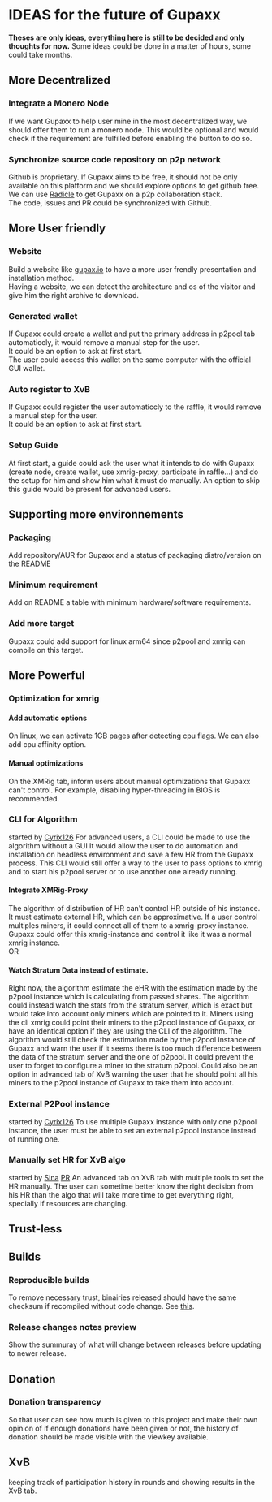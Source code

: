 # IDEAS for the future of Gupaxx


**Theses are only ideas, everything here is still to be decided and only thoughts for now.**
Some ideas could be done in a matter of hours, some could take months.

## More Decentralized
### Integrate a Monero Node
If we want Gupaxx to help user mine in the most decentralized way, we should offer them to run a monero node.
This would be optional and would check if the requirement are fulfilled before enabling the button to do so.
### Synchronize source code repository on p2p network
Github is proprietary. If Gupaxx aims to be free, it should not be only available on this platform and we should explore options to get github free.  
We can use [Radicle](https://radicle.xyz/) to get Gupaxx on a p2p collaboration stack.  
The code, issues and PR could be synchronized with Github.  

## More User friendly
### Website
Build a website like [gupax.io](https://gupax.io) to have a more user frendly presentation and installation method.  
Having a website, we can detect the architecture and os of the visitor and give him the right archive to download.
### Generated wallet
If Gupaxx could create a wallet and put the primary address in p2pool tab automaticcly, it would remove a manual step for the user.  
It could be an option to ask at first start.  
The user could access this wallet on the same computer with the official GUI wallet.
### Auto register to XvB
If Gupaxx could register the user automaticcly to the raffle, it would remove a manual step for the user.  
It could be an option to ask at first start.  
### Setup Guide
At first start, a guide could ask the user what it intends to do with Gupaxx (create node, create wallet, use xmrig-proxy, participate in raffle...) and do the setup for him and show him what it must do manually. An option to skip this guide would be present for advanced users.

## Supporting more environnements
### Packaging
Add repository/AUR for Gupaxx and a status of packaging distro/version on the README
### Minimum requirement
Add on README a table with minimum hardware/software requirements.
### Add more target
Gupaxx could add support for linux arm64 since p2pool and xmrig can compile on this target. 

## More Powerful
### Optimization for xmrig
#### Add automatic options
On linux, we can activate 1GB pages after detecting cpu flags. We can also add cpu affinity option.
#### Manual optimizations
On the XMRig tab, inform users about manual optimizations that Gupaxx can't control. For example, disabling hyper-threading in BIOS is recommended.
### CLI for Algorithm
started by [Cyrix126](https://github.com/Cyrix126)
For advanced users, a CLI could be made to use the algorithm without a GUI
It would allow the user to do automation and installation on headless environment and save a few HR from the Gupaxx process.
This CLI would still offer a way to the user to pass options to xmrig and to start his p2pool server or to use another one already running.  
#### Integrate XMRig-Proxy
The algorithm of distribution of HR can't control HR outside of his instance.
It must estimate external HR, which can be approximative.
If a user control multiples miners, it could connect all of them to a xmrig-proxy instance.
Gupaxx could offer this xmrig-instance and control it like it was a normal xmrig instance.  
OR
#### Watch Stratum Data instead of estimate.
Right now, the algorithm estimate the eHR with the estimation made by the p2pool instance which is calculating from passed shares.
The algorithm could instead watch the stats from the stratum server, which is exact but would take into account only miners which are pointed to it.
Miners using the cli xmrig could point their miners to the p2pool instance of Gupaxx, or have an identical option if they are using the CLI of the algorithm.
The algorithm would still check the estimation made by the p2pool instance of Gupaxx and warn the user if it seems there is too much difference between the data of the stratum server and the one of p2pool. It could prevent the user to forget to configure a miner to the stratum p2pool.
Could also be an option in advanced tab of XvB warning the user that he should point all his miners to the p2pool instance of Gupaxx to take them into account.
### External P2Pool instance
started by [Cyrix126](https://github.com/Cyrix126)
To use multiple Gupaxx instance with only one p2pool instance, the user must be able to set an external p2pool instance instead of running one.

### Manually set HR for XvB algo
started by [Sina](https://github.com/mostafaei2002) [PR](https://github.com/Cyrix126/gupaxx/pull/11)
An advanced tab on XvB tab with multiple tools to set the HR manually.
The user can sometime better know the right decision from his HR than the algo that will take more time to get everything right, specially if resources are changing.

## Trust-less
## Builds
### Reproducible builds
To remove necessary trust, binairies released should have the same checksum if recompiled without code change.
See [this](https://reproducible-builds.org).
### Release changes notes preview
Show the summuray of what will change between releases before updating to newer release.
## Donation
### Donation transparency
So that user can see how much is given to this project and make their own opinion of if enough donations have been given or not, the history of donation should be made visible with the viewkey available.  
## XvB
keeping track of participation history in rounds and showing results in the XvB tab.
